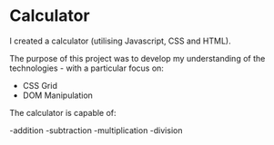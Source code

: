 # Calculator

I created a calculator (utilising Javascript, CSS and HTML).

The purpose of this project was to develop my understanding of the technologies - with a particular focus on:

- CSS Grid 
- DOM Manipulation

The calculator is capable of: 

-addition 
-subtraction
-multiplication
-division
